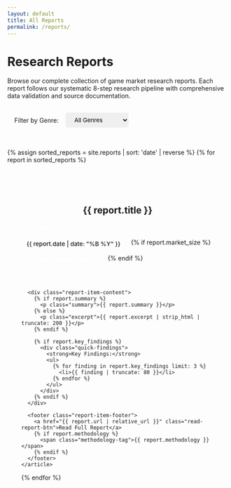 ```yaml
---
layout: default
title: All Reports
permalink: /reports/
---
```


# Research Reports

Browse our complete collection of game market research reports. Each report follows our systematic 8-step research pipeline with comprehensive data validation and source documentation.

<div class="report-filters">
  <div class="filter-group">
    <label for="genre-filter">Filter by Genre:</label>
    <select id="genre-filter" onchange="filterReports()">
      <option value="all">All Genres</option>
      <option value="match-3">Match-3</option>
      <option value="hybrid-casual">Hybrid-Casual</option>
      <option value="puzzle">Puzzle</option>
      <option value="strategy">Strategy</option>
    </select>
  </div>
</div>

<div class="reports-list" id="reports-container">
  {% assign sorted_reports = site.reports | sort: 'date' | reverse %}
  {% for report in sorted_reports %}
    <article class="report-item" data-genre="{{ report.genre | downcase }}">
      <header class="report-item-header">
        <h2><a href="{{ report.url | relative_url }}">{{ report.title }}</a></h2>
        <div class="report-item-meta">
          <span class="genre-tag">{{ report.genre | default: "General" }}</span>
          <span class="date-tag">{{ report.date | date: "%B %Y" }}</span>
          {% if report.market_size %}
            <span class="market-size-tag">${{ report.market_size }}</span>
          {% endif %}
        </div>
      </header>
      
      <div class="report-item-content">
        {% if report.summary %}
          <p class="summary">{{ report.summary }}</p>
        {% else %}
          <p class="excerpt">{{ report.excerpt | strip_html | truncate: 200 }}</p>
        {% endif %}
        
        {% if report.key_findings %}
          <div class="quick-findings">
            <strong>Key Findings:</strong>
            <ul>
              {% for finding in report.key_findings limit: 3 %}
                <li>{{ finding | truncate: 80 }}</li>
              {% endfor %}
            </ul>
          </div>
        {% endif %}
      </div>
      
      <footer class="report-item-footer">
        <a href="{{ report.url | relative_url }}" class="read-report-btn">Read Full Report</a>
        {% if report.methodology %}
          <span class="methodology-tag">{{ report.methodology }}</span>
        {% endif %}
      </footer>
    </article>
  {% endfor %}
</div>

<script>
function filterReports() {
  const filter = document.getElementById('genre-filter').value;
  const reports = document.querySelectorAll('.report-item');
  
  reports.forEach(report => {
    const genre = report.getAttribute('data-genre');
    if (filter === 'all' || genre === filter || genre.includes(filter)) {
      report.style.display = 'block';
    } else {
      report.style.display = 'none';
    }
  });
}
</script>

<style>
.report-filters {
  margin-bottom: 2rem;
  padding: 1rem;
  background: var(--surface-color);
  border-radius: 8px;
}

.filter-group {
  display: flex;
  align-items: center;
  gap: 1rem;
}

.filter-group select {
  padding: 0.5rem 1rem;
  border: 1px solid var(--border-color);
  border-radius: 6px;
  font-family: inherit;
}

.reports-list {
  display: grid;
  gap: 2rem;
}

.report-item {
  background: var(--background-color);
  border: 1px solid var(--border-color);
  border-radius: 8px;
  padding: 2rem;
  transition: transform 0.2s ease, box-shadow 0.2s ease;
}

.report-item:hover {
  transform: translateY(-2px);
  box-shadow: 0 8px 25px rgba(0, 0, 0, 0.1);
}

.report-item-header h2 {
  margin-bottom: 1rem;
}

.report-item-header h2 a {
  color: var(--primary-color);
  text-decoration: none;
}

.report-item-header h2 a:hover {
  text-decoration: underline;
}

.report-item-meta {
  display: flex;
  flex-wrap: wrap;
  gap: 0.75rem;
  margin-bottom: 1.5rem;
}

.genre-tag, .date-tag, .market-size-tag, .methodology-tag {
  padding: 0.25rem 0.75rem;
  border-radius: 4px;
  font-size: 0.85rem;
  font-weight: 500;
}

.genre-tag {
  background: var(--primary-color);
  color: white;
}

.date-tag {
  background: var(--surface-color);
  color: var(--text-muted);
}

.market-size-tag {
  background: var(--success-color);
  color: white;
}

.methodology-tag {
  background: var(--accent-color);
  color: white;
}

.report-item-content .summary,
.report-item-content .excerpt {
  margin-bottom: 1rem;
  color: var(--text-muted);
  line-height: 1.6;
}

.quick-findings {
  background: var(--surface-color);
  padding: 1rem;
  border-radius: 6px;
  margin-bottom: 1rem;
}

.quick-findings ul {
  margin: 0.5rem 0 0 0;
  padding-left: 1rem;
}

.quick-findings li {
  margin-bottom: 0.25rem;
  font-size: 0.9rem;
}

.report-item-footer {
  display: flex;
  justify-content: space-between;
  align-items: center;
  border-top: 1px solid var(--border-color);
  padding-top: 1rem;
}

.read-report-btn {
  padding: 0.75rem 1.5rem;
  background: var(--primary-color);
  color: white;
  text-decoration: none;
  border-radius: 6px;
  font-weight: 500;
  transition: background-color 0.2s ease;
}

.read-report-btn:hover {
  background: #1d4ed8;
}

@media (max-width: 768px) {
  .report-item-footer {
    flex-direction: column;
    gap: 1rem;
    align-items: flex-start;
  }
}
</style>